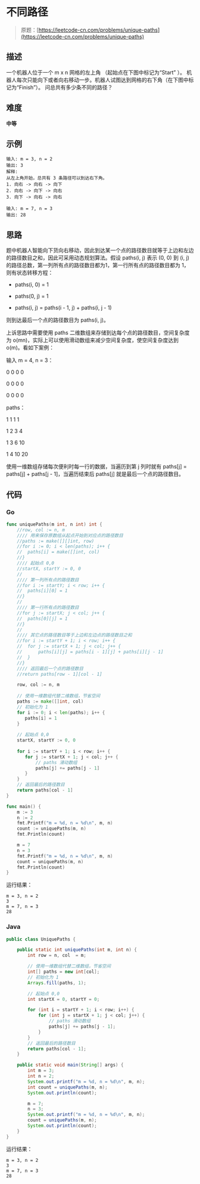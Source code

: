 # 不同路径

> 原题：[https://leetcode-cn.com/problems/unique-paths](https://leetcode-cn.com/problems/unique-paths)

## 描述

一个机器人位于一个 m x n 网格的左上角 （起始点在下图中标记为“Start” ）。
机器人每次只能向下或者向右移动一步。机器人试图达到网格的右下角（在下图中标记为“Finish”）。
问总共有多少条不同的路径？

## 难度

**中等**

## 示例

```
输入: m = 3, n = 2
输出: 3
解释:
从左上角开始，总共有 3 条路径可以到达右下角。
1. 向右 -> 向右 -> 向下
2. 向右 -> 向下 -> 向右
3. 向下 -> 向右 -> 向右
```

```
输入: m = 7, n = 3
输出: 28
```

## 思路

题中机器人智能向下货向右移动，因此到达某一个点的路径数目就等于上边和左边的路径数目之和，因此可采用动态规划算法。假设 paths(i, j) 表示 (0, 0) 到 (i, j) 的路径总数，第一列所有点的路径数目都为1，第一行所有点的路径数目都为 1，则有状态转移方程：

* paths(i, 0) = 1

* paths(0, j) = 1

* paths(i, j) = paths(i - 1, j) + paths(i, j - 1)

则到达最后一个点的路径数目为 paths(i, j)。

上诉思路中需要使用 paths 二维数组来存储到达每个点的路径数目，空间复杂度为 o(mn)，实际上可以使用滑动数组来减少空间复杂度，使空间复杂度达到 o(m)。看如下案例：

输入 m = 4, n = 3：

0   0   0   0

0   0   0   0

0   0   0   0

paths：

1   1   1     1

1   2   3     4

1   3   6    10

1   4   10  20

使用一维数组存储每次便利时每一行的数据，当遍历到第 j 列时就有 paths[j] = paths[j] + paths[j - 1]，当遍历结束后 paths[j] 就是最后一个点的路径数目。

## 代码

### Go

```go
func uniquePaths(m int, n int) int {
    //row, col := n, m
    //// 用来保存原数组从起点开始到对应点的路径数目
    //paths := make([][]int, row)
    //for i := 0; i < len(paths); i++ {
    //  paths[i] = make([]int, col)
    //}
    //// 起始点 0,0
    //startX, startY := 0, 0
    //
    //// 第一列所有点的路径数目
    //for i := startY; i < row; i++ {
    //  paths[i][0] = 1
    //}
    //
    //// 第一行所有点的路径数目
    //for j := startX; j < col; j++ {
    //  paths[0][j] = 1
    //}
    //
    //// 其它点的路径数目等于上边和左边点的路径数目之和
    //for i := startY + 1; i < row; i++ {
    //  for j := startX + 1; j < col; j++ {
    //      paths[i][j] = paths[i - 1][j] + paths[i][j - 1]
    //  }
    //}
    //// 返回最后一个点的路径数目
    //return paths[row - 1][col - 1]

    row, col := n, m
    
    // 使用一维数组代替二维数组，节省空间
    paths := make([]int, col)
    // 初始化为 1
    for i := 0; i < len(paths); i++ {
       paths[i] = 1
    }
    
    // 起始点 0,0
    startX, startY := 0, 0
    
    for i := startY + 1; i < row; i++ {
       for j := startX + 1; j < col; j++ {
           // paths 滑动数组
           paths[j] += paths[j - 1]
       }
    }
    // 返回最后的路径数目
    return paths[col - 1]
}
```

```go
func main() {
    m := 3
    n := 2
    fmt.Printf("m = %d, n = %d\n", m, n)
    count := uniquePaths(m, n)
    fmt.Println(count)

    m = 7
    n = 3
    fmt.Printf("m = %d, n = %d\n", m, n)
    count = uniquePaths(m, n)
    fmt.Println(count)
}
```

运行结果：

```
m = 3, n = 2
3
m = 7, n = 3
28
```

### Java

```java
public class UniquePaths {

    public static int uniquePaths(int m, int n) {
        int row = n, col  = m;

        // 使用一维数组代替二维数组，节省空间
        int[] paths = new int[col];
        // 初始化为 1
        Arrays.fill(paths, 1);

        // 起始点 0,0
        int startX = 0, startY = 0;

        for (int i = startY + 1; i < row; i++) {
            for (int j = startX + 1; j < col; j++) {
                // paths 滑动数组
                paths[j] += paths[j - 1];
            }
        }
        // 返回最后的路径数目
        return paths[col - 1];
    }

    public static void main(String[] args) {
        int m = 3;
        int n = 2;
        System.out.printf("m = %d, n = %d\n", m, n);
        int count = uniquePaths(m, n);
        System.out.println(count);

        m = 7;
        n = 3;
        System.out.printf("m = %d, n = %d\n", m, n);
        count = uniquePaths(m, n);
        System.out.println(count);
    }
}
```

运行结果：

```
m = 3, n = 2
3
m = 7, n = 3
28
```

